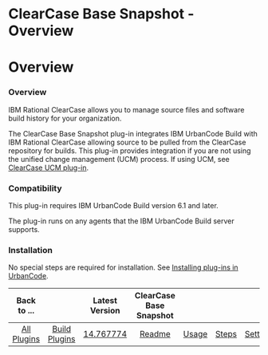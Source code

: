 
ClearCase Base Snapshot - Overview
==================================

# Overview


### Overview




IBM Rational ClearCase allows you to manage source files and software build history for your organization.

The ClearCase Base Snapshot plug-in integrates IBM UrbanCode Build with IBM Rational ClearCase allowing source to be pulled from the ClearCase repository for builds. This plug-in provides integration if you are not using the unified change management (UCM) process. If using UCM, see [ClearCase UCM plug-in](https://www.urbancode.com/plugin/clearcase-ucm/).

### Compatibility


This plug-in requires IBM UrbanCode Build version 6.1 and later.

The plug-in runs on any agents that the IBM UrbanCode Build server supports.

### Installation

No special steps are required for installation. See [Installing plug-ins in UrbanCode](https://www.urbancode.com/resource/installing-plug-ins-in-urbancode-products/ "Installing plug-ins in UrbanCode").


|Back to ...||Latest Version|ClearCase Base Snapshot |||||
| :---: | :---: | :---: | :---: | :---: | :---: | :---: | :---: |
|[All Plugins](../../index.md)|[Build Plugins](../README.md)|[14.767774](https://raw.githubusercontent.com/UrbanCode/IBM-UCB-PLUGINS/main/files/ClearCaseBaseSnapshot/ClearCaseBaseSnapshot-14.767774.zip)|[Readme](README.md)|[Usage](usage.md)|[Steps](steps.md)|[Settings](settings.md)|[Downloads](downloads.md)|
